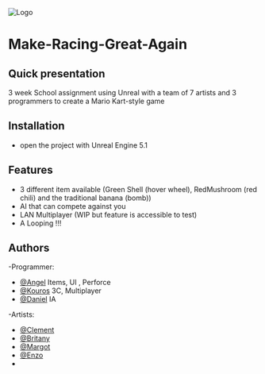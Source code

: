 

![Logo](TitleScreen.png)


# Make-Racing-Great-Again

## Quick presentation
3 week School assignment using Unreal with a team of 7 artists and 3 programmers to create a Mario Kart-style game



## Installation

- open the project with Unreal Engine 5.1

## Features

- 3 different item available (Green Shell (hover wheel), RedMushroom (red chili) and the traditional banana (bomb))
- AI that can compete against you
- LAN Multiplayer (WIP but feature is accessible to test)
- A Looping !!!
    


## Authors
-Programmer:
- <a href="https://github.com/Angel-2180" target="_blank">@Angel</a> Items, UI , Perforce
- <a href="https://github.com/Kouros26" target="_blank">@Kouros</a> 3C, Multiplayer
- <a href="https://github.com/DanielHaselock" target="_blank">@Daniel</a> IA
  
-Artists:
- <a href="https://clement-regazzoni.fr" target="_blank">@Clement</a> 
- [@Britany](https://www.artstation.com/britany8)
- [@Margot](https://www.artstation.com/margot_dcst)
- [@Enzo](https://www.artstation.com/enzolecas)
- 